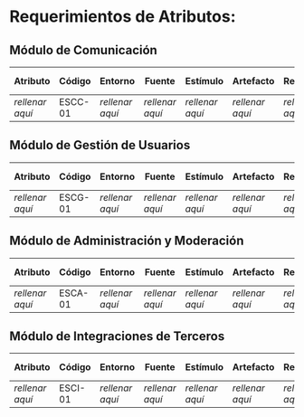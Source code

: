 # Requerimientos de Atributos:

## Módulo de Comunicación

|Atributo|Código|Entorno|Fuente|Estímulo|Artefacto|Respuesta|Medida de Respuesta
|-------------|-----------|-----------|-----------|-----------|-----------|-----------|-----------|
|*rellenar aquí*|ESCC-01|*rellenar aquí*|*rellenar aquí*|*rellenar aquí*|*rellenar aquí*|*rellenar aquí*|*rellenar aquí*|

## Módulo de Gestión de Usuarios
|Atributo|Código|Entorno|Fuente|Estímulo|Artefacto|Respuesta|Medida de Respuesta
|-------------|-----------|-----------|-----------|-----------|-----------|-----------|-----------|
|*rellenar aquí*|ESCG-01|*rellenar aquí*|*rellenar aquí*|*rellenar aquí*|*rellenar aquí*|*rellenar aquí*|*rellenar aquí*|

## Módulo de Administración y Moderación 
|Atributo|Código|Entorno|Fuente|Estímulo|Artefacto|Respuesta|Medida de Respuesta
|-------------|-----------|-----------|-----------|-----------|-----------|-----------|-----------|
|*rellenar aquí*|ESCA-01|*rellenar aquí*|*rellenar aquí*|*rellenar aquí*|*rellenar aquí*|*rellenar aquí*|*rellenar aquí*|

## Módulo de Integraciones de Terceros 

|Atributo|Código|Entorno|Fuente|Estímulo|Artefacto|Respuesta|Medida de Respuesta
|-------------|-----------|-----------|-----------|-----------|-----------|-----------|-----------|
|*rellenar aquí*|ESCI-01|*rellenar aquí*|*rellenar aquí*|*rellenar aquí*|*rellenar aquí*|*rellenar aquí*|*rellenar aquí*|
